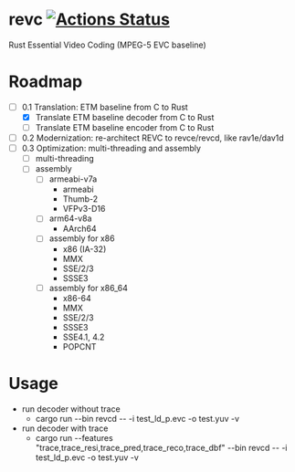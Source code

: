 # revc [![Actions Status](https://github.com/revcx/revc/workflows/revc/badge.svg?branch=master)](https://github.com/revcx/revc/actions) 

Rust Essential Video Coding (MPEG-5 EVC baseline)

# Roadmap

- [ ] 0.1 Translation: ETM baseline from C to Rust
  - [x] Translate ETM baseline decoder from C to Rust
  - [ ] Translate ETM baseline encoder from C to Rust		 
- [ ] 0.2 Modernization: re-architect REVC to revce/revcd, like rav1e/dav1d
- [ ] 0.3 Optimization: multi-threading and assembly
  - [ ] multi-threading
  - [ ] assembly
    - [ ] armeabi-v7a
      - armeabi
      - Thumb-2
      - VFPv3-D16
    - [ ] arm64-v8a
      - AArch64
    - [ ] assembly for x86
      - x86 (IA-32)
      - MMX
      - SSE/2/3
      - SSSE3
    - [ ] assembly for x86_64
      - x86-64
      - MMX
      - SSE/2/3
      - SSSE3
      - SSE4.1, 4.2
      - POPCNT

# Usage

* run decoder without trace
  * cargo run --bin revcd -- -i test_ld_p.evc -o test.yuv -v
* run decoder with trace
  * cargo run --features "trace,trace_resi,trace_pred,trace_reco,trace_dbf" --bin revcd -- -i test_ld_p.evc -o test.yuv -v


